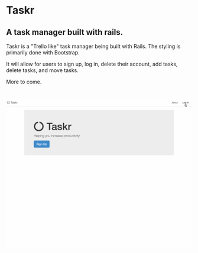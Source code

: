 # Taskr
##  A task manager built with rails.

Taskr is a "Trello like" task manager being built with Rails. The styling is primarily done with Bootstrap.

 It will allow for users to sign up, log in, delete their account, add tasks, delete tasks, and move tasks.

More to come.

 # ![pageres](/app/assets/images/taskr.gif)
